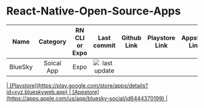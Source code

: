 # React-Native-Open-Source-Apps

| Name     | Category | RN CLI or Expo  |  Last commit | Github Link | Playstore Link| Appstore Link 
| :-----------: | :-----------: | :-----------: | :-----------: | :-----------: | :-----------: | :-----------: |
| BlueSky      | Soical App       | Expo | <img src="https://img.shields.io/github/last-commit/bluesky-social/social-app/main" alt="last update" />  | 
<a href="https://github.com/bluesky-social/social-app" alt="last update" target="_blank" rel="noopener noreferrer" />
| [Playstore](https://play.google.com/store/apps/details?id=xyz.blueskyweb.app) | [Appstore](https://apps.apple.com/us/app/bluesky-social/id6444370199) |
